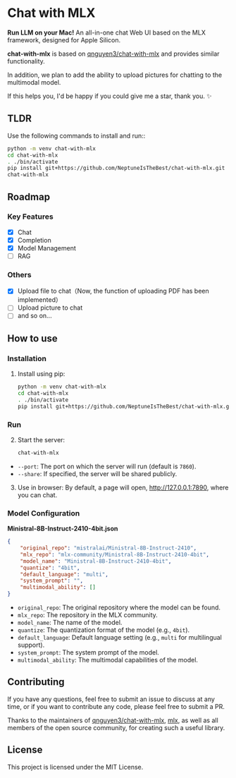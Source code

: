# Chat with MLX

**Run LLM on your Mac!** An all-in-one chat Web UI based on the MLX framework, designed for Apple Silicon.

**chat-with-mlx** is based on [qnguyen3/chat-with-mlx](https://github.com/qnguyen3/chat-with-mlx) and provides similar functionality.

In addition, we plan to add the ability to upload pictures for chatting to the multimodal model.

If this helps you, I'd be happy if you could give me a star, thank you. ✨

## TLDR
Use the following commands to install and run::
```bash
python -m venv chat-with-mlx
cd chat-with-mlx
. ./bin/activate
pip install git+https://github.com/NeptuneIsTheBest/chat-with-mlx.git
chat-with-mlx
```

## Roadmap

### Key Features
* [x] Chat
* [x] Completion
* [x] Model Management
* [ ] RAG

### Others
* [x] Upload file to chat（Now, the function of uploading PDF has been implemented）
* [ ] Upload picture to chat
* [ ] and so on...

## How to use

### Installation

1. Install using pip:
   ```bash
   python -m venv chat-with-mlx
   cd chat-with-mlx
   . ./bin/activate
   pip install git+https://github.com/NeptuneIsTheBest/chat-with-mlx.git
   ```

### Run

2. Start the server:
   ```bash
   chat-with-mlx
   ```

- `--port`: The port on which the server will run (default is `7860`).
- `--share`: If specified, the server will be shared publicly.

3. Use in browser: By default, a page will open, http://127.0.0.1:7890, where you can chat.

### Model Configuration

**Ministral-8B-Instruct-2410-4bit.json**
```json
{
    "original_repo": "mistralai/Ministral-8B-Instruct-2410",
    "mlx_repo": "mlx-community/Ministral-8B-Instruct-2410-4bit",
    "model_name": "Ministral-8B-Instruct-2410-4bit",
    "quantize": "4bit",
    "default_language": "multi",
    "system_prompt": "",
    "multimodal_ability": []
}
```

- `original_repo`: The original repository where the model can be found.
- `mlx_repo`: The repository in the MLX community.
- `model_name`: The name of the model.
- `quantize`: The quantization format of the model (e.g., `4bit`).
- `default_language`: Default language setting (e.g., `multi` for multilingual support).
- `system_prompt`: The system prompt of the model.
- `multimodal_ability`: The multimodal capabilities of the model.

## Contributing

If you have any questions, feel free to submit an issue to discuss at any time, or if you want to contribute any code, please feel free to submit a PR.

Thanks to the maintainers of [qnguyen3/chat-with-mlx](https://github.com/qnguyen3/chat-with-mlx), [mlx](https://github.com/ml-explore/mlx), as well as all members of the open source community, for creating such a useful library.

## License

This project is licensed under the MIT License.
